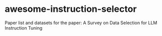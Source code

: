# awesome-instruction-selector
Paper list and datasets for the paper: A Survey on Data Selection for LLM Instruction Tuning
